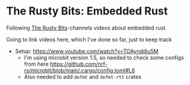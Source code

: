 # The Rusty Bits: Embedded Rust

Following [The Rusty Bits](https://www.youtube.com/@therustybits)-channels videos about embedded rust.

Going to link videos here, which I've done so far, just to keep track

- Setup: https://www.youtube.com/watch?v=TOAynddiu5M
  - I'm using microbit version 1.5, so needed to check some configs from here https://github.com/nrf-rs/microbit/blob/main/.cargo/config.toml#L6
  - Also needed to add `defmt` and `defmt-rtt` crates
